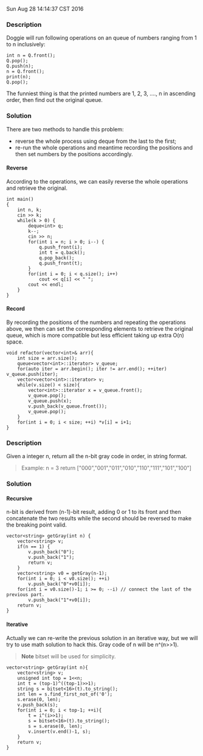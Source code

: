 Sun Aug 28 14:14:37 CST 2016

### Description
Doggie will run following operations on an queue of numbers ranging from 1 to n inclusively:

```
int n = Q.front();
Q.pop();
Q.push(n);
n = Q.front();
print(n);
Q.pop();
```

The funniest thing is that the printed numbers are 1, 2, 3, ...., n in ascending order, then find out the original queue.

### Solution
There are two methods to handle this problem: 
- reverse the whole process using deque from the last to the first;
- re-run the whole operations and meantime recording the positions and then set numbers by the positions accordingly.

#### Reverse
According to the operations, we can easily reverse the whole operations and retrieve the original.
```
int main()
{
    int n, k;
    cin >> k;
    while(k > 0) {
        deque<int> q;
        k--;
        cin >> n;
        for(int i = n; i > 0; i--) {
            q.push_front(i);
            int t = q.back();
            q.pop_back();
            q.push_front(t);
        }
        for(int i = 0; i < q.size(); i++)
            cout << q[i] << " ";
        cout << endl;
    }
} 
```

#### Record
By recording the positions of the numbers and repeating the operations above, we then can set the corresponding elements to retrieve the original queue, which is more compatible but less efficient taking up extra O(n) space.

```
void refactor(vector<int>& arr){
    int size = arr.size();
    queue<vector<int>::iterator> v_queue;
    for(auto iter = arr.begin(); iter != arr.end(); ++iter) v_queue.push(iter);
    vector<vector<int>::iterator> v;
    while(v.size() < size){
        vector<int>::iterator x = v_queue.front();
        v_queue.pop();
        v_queue.push(x);
        v.push_back(v_queue.front());
        v_queue.pop();
    }
    for(int i = 0; i < size; ++i) *v[i] = i+1;
}
```

### Description
Given a integer n, return all the n-bit gray code in order, in string format.

> Example: n = 3
return ["000","001","011","010","110","111","101","100"]

### Solution

#### Recursive

n-bit is derived from (n-1)-bit result, adding 0 or 1 to its front and then concatenate the two results while the second should be reversed to make the breaking point valid.

```
vector<string> getGray(int n) {
	vector<string> v;
	if(n == 1) {
		v.push_back("0");
		v.push_back("1");
		return v;
	}
	vector<string> v0 = getGray(n-1);
	for(int i = 0; i < v0.size(); ++i)
		v.push_back("0"+v0[i]);
	for(int i = v0.size()-1; i >= 0; --i) // connect the last of the previous part.
		v.push_back("1"+v0[i]);
	return v;
}
```

#### Iterative
Actually we can re-write the previous solution in an iterative way, but we will try to use math solution to hack this. Gray code of n will be n^(n>>1). 

> **Note** bitset will be used for simplicity.

```
vector<string> getGray(int n){
    vector<string> v;
    unsigned int top = 1<<n;
    int t = (top-1)^((top-1)>>1);
    string s = bitset<16>(t).to_string();
    int len = s.find_first_not_of('0');
    s.erase(0, len);
    v.push_back(s);
    for(int i = 0; i < top-1; ++i){
        t = i^(i>>1);
        s = bitset<16>(t).to_string();
        s = s.erase(0, len);
        v.insert(v.end()-1, s);
    }
    return v;
}
```
